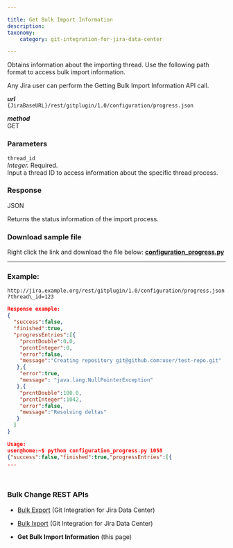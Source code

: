 ```yaml
---

title: Get Bulk Import Information
description:
taxonomy:
    category: git-integration-for-jira-data-center

---
```


Obtains information about the importing thread. Use the following path format to access bulk import information.

Any Jira user can perform the Getting Bulk Import Information API call.

_**url**_<br>
`{JiraBaseURL}/rest/gitplugin/1.0/configuration/progress.json`

_**method**_<br>
GET

### Parameters

`thread_id`<br>
_Integer._ Required.<br>
Input a thread ID to access information about the specific thread process.

### Response

JSON

Returns the status information of the import process.

### Download sample file

Right click the link and download the file below:
[**configuration\_progress.py**](/wp-content/uploads/configuration_progress.zip)

* * *

### Example:

`http://jira.example.org/rest/gitplugin/1.0/configuration/progress.json?thread\_id=123`

```json
Response example:
{
  "success":false,
  "finished":true,
  "progressEntries":[{
    "prcntDouble":0.0,
    "prcntInteger":0,
    "error":false,
    "message":"Creating repository git@github.com:user/test-repo.git"
   },{
    "error":true,
    "message": "java.lang.NullPointerException"
   },{
    "prcntDouble":100.0,
    "prcntInteger":1042,
    "error":false,
    "message":"Resolving deltas"
   }
  ]
} 

Usage:
user@home:~$ python configuration_progress.py 1058
{"success":false,"finished":true,"progressEntries":[{
...
```

<p>&nbsp;</p>


### Bulk Change REST APIs

*   [Bulk Export](/git-integration-for-jira-data-center/bulk-export-gij-self-managed) (Git Integration for Jira Data Center)

*   [Bulk Ixport](/git-integration-for-jira-data-center/bulk-import-gij-self-managed) (Git Integration for Jira Data Center)

*   **Get Bulk Import Information** (this page)

